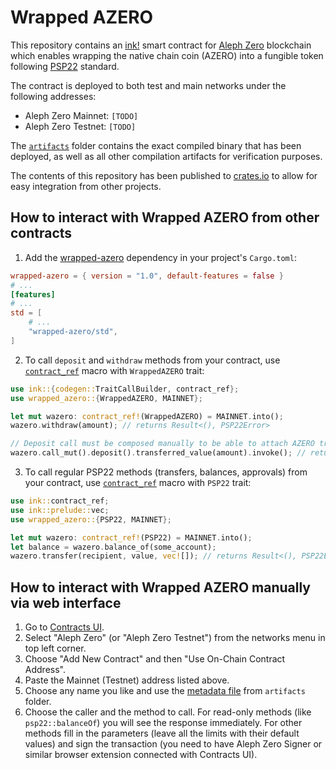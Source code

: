 # Wrapped AZERO

This repository contains an [ink!][ink] smart contract for [Aleph Zero][aleph] blockchain which enables wrapping the native chain coin (AZERO) into a fungible token following [PSP22][psp22] standard.

The contract is deployed to both test and main networks under the following addresses:
 - Aleph Zero Mainnet: `[TODO]`
 - Aleph Zero Testnet: `[TODO]`

The [`artifacts`][artifacts] folder contains the exact compiled binary that has been deployed, as well as all other compilation artifacts for verification purposes.

The contents of this repository has been published to [crates.io][wazero-crates] to allow for easy integration from other projects.

## How to interact with Wrapped AZERO from other contracts

1. Add the [wrapped-azero][wazero-crates] dependency in your project's `Cargo.toml`:
```TOML
wrapped-azero = { version = "1.0", default-features = false }
# ...
[features]
# ...
std = [
    # ...
    "wrapped-azero/std",
]

```

2. To call `deposit` and `withdraw` methods from your contract, use [`contract_ref`][contract_ref] macro with `WrappedAZERO` trait:
```rust
use ink::{codegen::TraitCallBuilder, contract_ref};
use wrapped_azero::{WrappedAZERO, MAINNET};

let mut wazero: contract_ref!(WrappedAZERO) = MAINNET.into();
wazero.withdraw(amount); // returns Result<(), PSP22Error>

// Deposit call must be composed manually to be able to attach AZERO transfer
wazero.call_mut().deposit().transferred_value(amount).invoke(); // returns Result<(), PSP22Error>

```

3. To call regular PSP22 methods (transfers, balances, approvals) from your contract, use  [`contract_ref`][contract_ref] macro with `PSP22` trait:
```rust
use ink::contract_ref;
use ink::prelude::vec;
use wrapped_azero::{PSP22, MAINNET};

let mut wazero: contract_ref!(PSP22) = MAINNET.into();
let balance = wazero.balance_of(some_account);
wazero.transfer(recipient, value, vec![]); // returns Result<(), PSP22Error>
```

## How to interact with Wrapped AZERO manually via web interface

1. Go to [Contracts UI][contracts-ui].
2. Select "Aleph Zero" (or "Aleph Zero Testnet") from the networks menu in top left corner.
3. Choose "Add New Contract" and then "Use On-Chain Contract Address".
4. Paste the Mainnet (Testnet) address listed above.
5. Choose any name you like and use the [metadata file][metadata] from `artifacts` folder.
6. Choose the caller and the method to call. For read-only methods (like `psp22::balanceOf`) you will see the response immediately. For other methods fill in the parameters (leave all the limits with their default values) and sign the transaction (you need to have Aleph Zero Signer or similar browser extension connected with Contracts UI).

[traits]: ./traits.rs
[artifacts]: ./artifacts
[metadata]: ./artifacts/wrapped_azero.json
[wazero-crates]: https://crates.io/crates/wrapped-azero
[aleph]: https://alephzero.org/
[ink]: https://use.ink
[psp22]: https://github.com/inkdevhub/standards/blob/master/PSPs/psp-22.md
[contract_ref]: https://paritytech.github.io/ink/ink/macro.contract_ref.html
[contracts-ui]: https://contracts-ui.substrate.io
